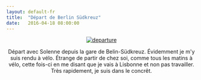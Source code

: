 ```yaml
---
layout: default-fr
title:  "Départ de Berlin Südkreuz"
date:   2016-04-18 08:00:00
---
```


<div class="container blog" align="center">
     <div class="row vcenter">
         <div class="col-sm-4">
          <a href="https://cloud.githubusercontent.com/assets/18250643/14654074/3acc72c6-067c-11e6-93f0-47da05d13b4b.jpg" target="_blank" id="home"><img src="https://cloud.githubusercontent.com/assets/18250643/14654074/3acc72c6-067c-11e6-93f0-47da05d13b4b.jpg" id="home" alt="departure"></a>
        </div>
            <p>Départ avec Solenne depuis la gare de Belin-Südkreuz. Évidemment je m'y suis rendu à vélo. Étrange de partir de chez soi, comme tous les matins à vélo, cette fois-ci en me disant que je vais à Lisbonne et non pas travailler. Très rapidement, je suis dans le concrêt.</p>
          </div>
      </div>
    </div>



